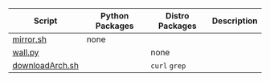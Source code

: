 | Script | Python Packages | Distro Packages | Description
| - | - | - | - |
|[mirror.sh](/mirror.sh) | none ||
|[wall.py](/wall.py) || none |
|[downloadArch.sh](/downloadArch.py) ||`curl` `grep`|
